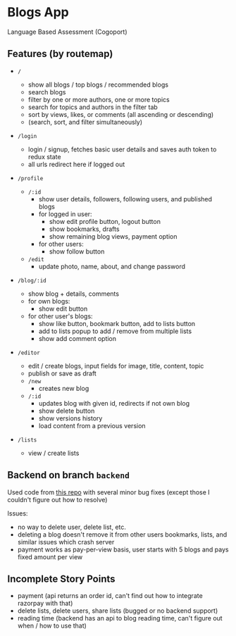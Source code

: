 # Blogs App

Language Based Assessment (Cogoport)

## Features (by routemap)

- `/`

  - show all blogs / top blogs / recommended blogs
  - search blogs
  - filter by one or more authors, one or more topics
  - search for topics and authors in the filter tab
  - sort by views, likes, or comments (all ascending or descending)
  - (search, sort, and filter simultaneously)

- `/login`

  - login / signup, fetches basic user details and saves auth token to redux state
  - all urls redirect here if logged out

- `/profile`

  - `/:id`
    - show user details, followers, following users, and published blogs
    - for logged in user:
      - show edit profile button, logout button
      - show bookmarks, drafts
      - show remaining blog views, payment option
    - for other users:
      - show follow button
  - `/edit`
    - update photo, name, about, and change password

- `/blog/:id`

  - show blog + details, comments
  - for own blogs:
    - show edit button
  - for other user's blogs:
    - show like button, bookmark button, add to lists button
    - add to lists popup to add / remove from multiple lists
    - show add comment option

- `/editor`

  - edit / create blogs, input fields for image, title, content, topic
  - publish or save as draft
  - `/new`
    - creates new blog
  - `/:id`
    - updates blog with given id, redirects if not own blog
    - show delete button
    - show versions history
    - load content from a previous version

- `/lists`
  - view / create lists

## Backend on branch `backend`

Used code from [this repo](https://github.com/rudrakshsattabhayya/BlogPost-Assignment-Backend) with several minor bug fixes (except those I couldn't figure out how to resolve)

Issues:

- no way to delete user, delete list, etc.
- deleting a blog doesn't remove it from other users bookmarks, lists, and similar issues which crash server
- payment works as pay-per-view basis, user starts with 5 blogs and pays fixed amount per view

## Incomplete Story Points

- payment (api returns an order id, can't find out how to integrate razorpay with that)
- delete lists, delete users, share lists (bugged or no backend support)
- reading time (backend has an api to blog reading time, can't figure out when / how to use that)
